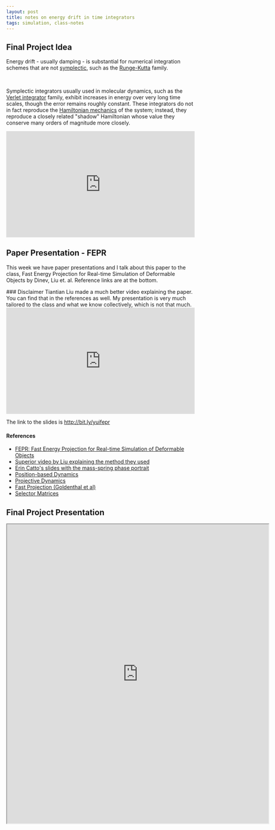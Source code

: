 ```yaml
---
layout: post
title: notes on energy drift in time integrators
tags: simulation, class-notes
---
```


## Final Project Idea

Energy drift - usually damping - is substantial for numerical integration schemes that are not [symplectic](https://en.wikipedia.org/wiki/Symplectic_integrator), such as the [Runge-Kutta](https://en.wikipedia.org/wiki/Runge-Kutta) family.

<img src="http://yuiwei.com/wp-content/uploads/2019/03/Screenshot-2019-03-06-at-12.05.00-PM-1024x619.png" alt="" class="wp-image-394"/>

<img src="http://yuiwei.com/wp-content/uploads/2019/03/Screenshot-2019-03-06-at-12.05.18-PM-1024x628.png" alt="" class="wp-image-395"/>

<img src="http://yuiwei.com/wp-content/uploads/2019/03/Screenshot-2019-03-06-at-12.05.45-PM-1024x542.png" alt="" class="wp-image-396"/>

<img src="http://yuiwei.com/wp-content/uploads/2019/03/Screenshot-2019-03-06-at-12.05.53-PM-1024x597.png" alt="" class="wp-image-397"/>

<img src="http://yuiwei.com/wp-content/uploads/2019/03/Screenshot-2019-03-06-at-12.06.07-PM-1024x634.png" alt="" class="wp-image-398"/>

<img src="http://yuiwei.com/wp-content/uploads/2019/03/Screenshot-2019-03-06-at-12.06.13-PM-1024x642.png" alt="" class="wp-image-399"/>



Symplectic integrators usually used in molecular dynamics, such as the [Verlet integrator](https://en.wikipedia.org/wiki/Verlet_integration) family, exhibit increases in energy over very long time scales, though the error remains roughly constant. These integrators do not in fact reproduce the [Hamiltonian mechanics](https://en.wikipedia.org/wiki/Hamiltonian_mechanics) of the system; instead, they reproduce a closely related "shadow" Hamiltonian whose value they conserve many orders of magnitude more closely. 

<style>.embed-container { position: relative; padding-bottom: 56.25%; height: 0; overflow: hidden; max-width: 100%; } .embed-container iframe, .embed-container object, .embed-container embed { position: absolute; top: 0; left: 0; width: 100%; height: 100%; }</style><div class='embed-container'><iframe src='https://www.youtube.com/embed/VyaJVuRaW9E' frameborder='0' allowfullscreen></iframe></div>

## Paper Presentation - FEPR

This week we have paper presentations and I talk about this paper to the class, Fast Energy Projection for Real-time Simulation of Deformable Objects by Dinev, Liu et. al. Reference links are at the bottom.

<div class="message">
### Disclaimer
Tiantian Liu made a much better video explaining the paper. You can find that in the references as well. My presentation is very much tailored to the class and what we know collectively, which is not that much.
</div>
<div style="padding:56.25% 0 0 0;position:relative;"><iframe src="https://player.vimeo.com/video/761248367?h=1f6d297779&amp;badge=0&amp;autopause=0&amp;player_id=0&amp;app_id=58479" frameborder="0" allow="autoplay; fullscreen; picture-in-picture" allowfullscreen style="position:absolute;top:0;left:0;width:100%;height:100%;" title="2019 Paper Presentation Recording - FEPR"></iframe></div><script src="https://player.vimeo.com/api/player.js"></script>

The link to the slides is http://bit.ly/yuifepr


#### References
- [FEPR: Fast Energy Projection for Real-time Simulation of Deformable Objects](https://www.cs.utah.edu/~ladislav/dinev18FEPR/dinev18FEPR.html)
- [Superior video by Liu explaining the method they used](https://www.youtube.com/watch?v=xyB-VlesB-M)
- [Erin Catto's slides with the mass-spring phase portrait](http://box2d.org/files/GDC2015/ErinCatto_NumericalMethods.pdf)
- [Position-based Dynamics](http://matthias-mueller-fischer.ch/publications/posBasedDyn.pdf)
- [Projective Dynamics](https://www.cs.utah.edu/~ladislav/bouaziz14projective/bouaziz14projective.pdf)
- [Fast Projection (Goldenthal et al)](http://www.cs.columbia.edu/cg/pdfs/131-ESIC.pdf)
- [Selector Matrices](https://stanford.edu/class/ee103/lectures/matrix_examples_slides.pdf)

## Final Project Presentation

<iframe src="https://drive.google.com/file/d/1sxFrRZN9afnka3dR_s0ui9CiJLRZiG28/preview" width="700" height="800"></iframe>